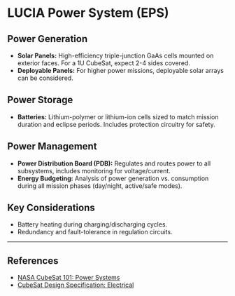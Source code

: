 # LUCIA Power System (EPS)

## Power Generation

- **Solar Panels:** High-efficiency triple-junction GaAs cells mounted on exterior faces. For a 1U CubeSat, expect 2-4 sides covered.
- **Deployable Panels:** For higher power missions, deployable solar arrays can be considered.

## Power Storage

- **Batteries:** Lithium-polymer or lithium-ion cells sized to match mission duration and eclipse periods. Includes protection circuitry for safety.

## Power Management

- **Power Distribution Board (PDB):** Regulates and routes power to all subsystems, includes monitoring for voltage/current.
- **Energy Budgeting:** Analysis of power generation vs. consumption during all mission phases (day/night, active/safe modes).

## Key Considerations

- Battery heating during charging/discharging cycles.
- Redundancy and fault-tolerance in regulation circuits.

---

## References

- [NASA CubeSat 101: Power Systems](https://www.nasa.gov/sites/default/files/atoms/files/nasa_csli_cubesat_101_508.pdf)
- [CubeSat Design Specification: Electrical](https://www.cubesat.org/)